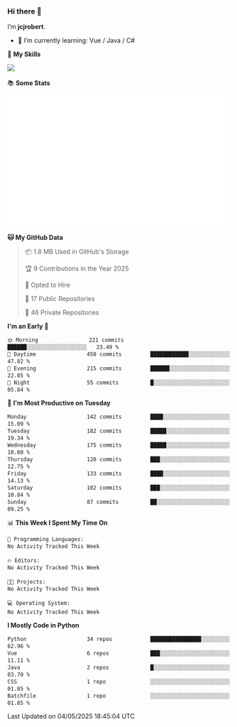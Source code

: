 ### Hi there 👋

I’m **jcjrobert**.

- 🌱 I’m currently learning: Vue / Java / C#

🌟 **My Skills**

![](https://img.shields.io/badge/-Python-3e74a2?style=flat-square&logo=Python&logoColor=fff)

📚 **Some Stats**

![](https://github.com/jcjrobert/github-stats/blob/master/generated/overview.svg)

<!--START_SECTION:waka-->
**🐱 My GitHub Data** 

> 📦 1.8 MB Used in GitHub's Storage 
 > 
> 🏆 9 Contributions in the Year 2025
 > 
> 💼 Opted to Hire
 > 
> 📜 17 Public Repositories 
 > 
> 🔑 46 Private Repositories 
 > 
**I'm an Early 🐤** 

```text
🌞 Morning                221 commits         ██████░░░░░░░░░░░░░░░░░░░   23.49 % 
🌆 Daytime                450 commits         ████████████░░░░░░░░░░░░░   47.82 % 
🌃 Evening                215 commits         ██████░░░░░░░░░░░░░░░░░░░   22.85 % 
🌙 Night                  55 commits          █░░░░░░░░░░░░░░░░░░░░░░░░   05.84 % 
```
📅 **I'm Most Productive on Tuesday** 

```text
Monday                   142 commits         ████░░░░░░░░░░░░░░░░░░░░░   15.09 % 
Tuesday                  182 commits         █████░░░░░░░░░░░░░░░░░░░░   19.34 % 
Wednesday                175 commits         █████░░░░░░░░░░░░░░░░░░░░   18.60 % 
Thursday                 120 commits         ███░░░░░░░░░░░░░░░░░░░░░░   12.75 % 
Friday                   133 commits         ████░░░░░░░░░░░░░░░░░░░░░   14.13 % 
Saturday                 102 commits         ███░░░░░░░░░░░░░░░░░░░░░░   10.84 % 
Sunday                   87 commits          ██░░░░░░░░░░░░░░░░░░░░░░░   09.25 % 
```


📊 **This Week I Spent My Time On** 

```text
💬 Programming Languages: 
No Activity Tracked This Week

🔥 Editors: 
No Activity Tracked This Week

🐱‍💻 Projects: 
No Activity Tracked This Week

💻 Operating System: 
No Activity Tracked This Week
```

**I Mostly Code in Python** 

```text
Python                   34 repos            ████████████████░░░░░░░░░   62.96 % 
Vue                      6 repos             ███░░░░░░░░░░░░░░░░░░░░░░   11.11 % 
Java                     2 repos             █░░░░░░░░░░░░░░░░░░░░░░░░   03.70 % 
CSS                      1 repo              ░░░░░░░░░░░░░░░░░░░░░░░░░   01.85 % 
Batchfile                1 repo              ░░░░░░░░░░░░░░░░░░░░░░░░░   01.85 % 
```




 Last Updated on 04/05/2025 18:45:04 UTC
<!--END_SECTION:waka-->
